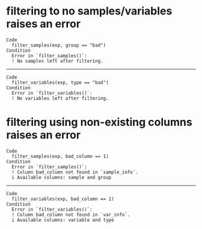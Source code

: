 # filtering to no samples/variables raises an error

    Code
      filter_samples(exp, group == "bad")
    Condition
      Error in `filter_samples()`:
      ! No samples left after filtering.

---

    Code
      filter_variables(exp, type == "bad")
    Condition
      Error in `filter_variables()`:
      ! No variables left after filtering.

# filtering using non-existing columns raises an error

    Code
      filter_samples(exp, bad_column == 1)
    Condition
      Error in `filter_samples()`:
      ! Column bad_column not found in `sample_info`.
      i Available columns: sample and group

---

    Code
      filter_variables(exp, bad_column == 1)
    Condition
      Error in `filter_variables()`:
      ! Column bad_column not found in `var_info`.
      i Available columns: variable and type

